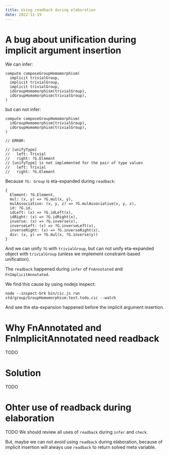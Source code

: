 ```yaml
---
title: Using readback during elaboration
date: 2022-11-19
---
```


# A bug about unification during implicit argument insertion

We can infer:

```cicada
compute composeGroupHomomorphism(
  implicit trivialGroup,
  implicit trivialGroup,
  implicit trivialGroup,
  idGroupHomomorphism(trivialGroup),
  idGroupHomomorphism(trivialGroup),
)
```

but can not infer:

```cicada
compute composeGroupHomomorphism(
  idGroupHomomorphism(trivialGroup),
  idGroupHomomorphism(trivialGroup),
)

// ERROR:

// [unifyType]
//   left: Trivial
//   right: ?G.Element
// [unifyType] is not implemented for the pair of type values
//   left: Trivial
//   right: ?G.Element
```

Because `?G: Group` is eta-expanded during `readback`:

```cicada
{
  Element: ?G.Element,
  mul: (x, y) => ?G.mul(x, y),
  mulAssociative: (x, y, z) => ?G.mulAssociative(x, y, z),
  id: ?G.id,
  idLeft: (x) => ?G.idLeft(x),
  idRight: (x) => ?G.idRight(x),
  inverse: (x) => ?G.inverse(x),
  inverseLeft: (x) => ?G.inverseLeft(x),
  inverseRight: (x) => ?G.inverseRight(x),
  div: (x, y) => ?G.mul(x, ?G.inverse(y))
}
```

And we can unify `?G` with `trivialGroup`,
but can not unify eta-expanded object with `trivialGroup`
(unless we implement constraint-based unification).

The `readback` happened during `infer` of `FnAnnotated` and `FnImplicitAnnotated`.

We find this cause by using nodejs inspect:

```
node --inspect-brk bin/cic.js run std/group/GroupHomomorphism.test.todo.cic --watch
```

And see the eta-expansion happened before the implicit argument insertion.

# Why FnAnnotated and FnImplicitAnnotated need readback

TODO

# Solution

TODO

# Ohter use of readback during elaboration

TODO We should review all uses of `readback` during `infer` and `check`.

But, maybe we can not avoid using `readback` during elaboration,
because of implicit insertion will always use `readback`
to return solved meta variable.
